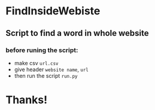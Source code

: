 # FindInsideWebiste
## Script to find a word in whole website
### before runing the script:
* make csv `url.csv`
* give header `website name`, `url`
* then run the script `run.py`
# Thanks!
